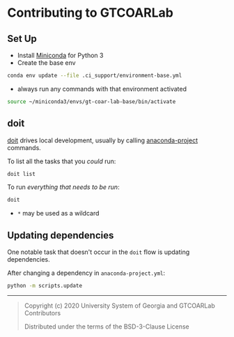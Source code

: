 # Contributing to GTCOARLab

## Set Up

- Install [Miniconda](https://docs.conda.io/en/latest/miniconda.html) for Python 3
- Create the base env

```bash
conda env update --file .ci_support/environment-base.yml
```

- always run any commands with that environment activated

```bash
source ~/miniconda3/envs/gt-coar-lab-base/bin/activate
```

## doit

[doit](https://github.com/pydoit/doit) drives local development, usually by calling
[anaconda-project](https://github.com/Anaconda-Platform/anaconda-project) commands.

To list all the tasks that you _could_ run:

```bash
doit list
```

To run _everything that needs to be run_:

```bash
doit
```

- `*` may be used as a wildcard

## Updating dependencies

One notable task that doesn't occur in the `doit` flow is updating dependencies.

After changing a dependency in `anaconda-project.yml`:

```bash
python -m scripts.update
```

---

> Copyright (c) 2020 University System of Georgia and GTCOARLab Contributors
>
> Distributed under the terms of the BSD-3-Clause License
